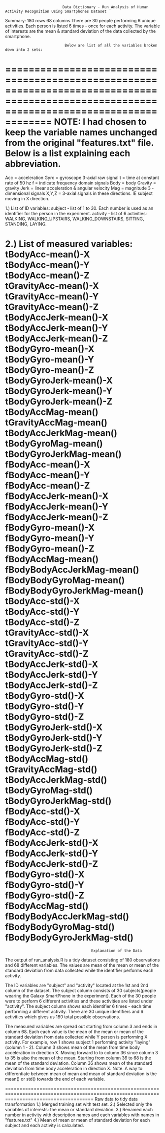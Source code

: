 

                              Data Dictionary - Run_Analysis of Human Activity Recognition Using Smartphones Dataset
						   
Summary: 180 rows 68 columns
There are 30 people performing 6 unique activities. Each person is listed 6 times - once for each activity. The variable of interests are the mean & standard deviation of the data collected by the smartphone. 


							   Below are list of all the variables broken down into 2 sets:
==========================================================================================================================================
NOTE: I had chosen to keep the variable names unchanged from the original "features.txt" file. Below is a list explaining each abbreviation.
==========================================================================================================================================
Acc = acceleration
Gyro = gyroscope 3-axial raw signal
t = time at constant rate of 50 hz
f = indicate frequency domain signals
Body = body
Gravity = gravity
Jerk = linear acceleration & angular velocity
Mag = magnitude 3 - dimensional signals
X,Y,Z = 3-axial signals in these directions. IE subject moving in X direction. 
							   
1.) List of ID variables:
subject - list of 1 to 30. Each number is used as an identifier for the person in the experiment.
activity - list of 6 activities: WALKING, WALKING_UPSTAIRS, WALKING_DOWNSTAIRS, SITTING, STANDING, LAYING.

2.) List of measured variables:
tBodyAcc-mean()-X           
tBodyAcc-mean()-Y          
tBodyAcc-mean()-Z           
tGravityAcc-mean()-X        
tGravityAcc-mean()-Y        
tGravityAcc-mean()-Z       
tBodyAccJerk-mean()-X       
tBodyAccJerk-mean()-Y       
tBodyAccJerk-mean()-Z       
tBodyGyro-mean()-X         
tBodyGyro-mean()-Y          
tBodyGyro-mean()-Z          
tBodyGyroJerk-mean()-X      
tBodyGyroJerk-mean()-Y     
tBodyGyroJerk-mean()-Z      
tBodyAccMag-mean()         
tGravityAccMag-mean()       
tBodyAccJerkMag-mean()     
tBodyGyroMag-mean()         
tBodyGyroJerkMag-mean()     
fBodyAcc-mean()-X           
fBodyAcc-mean()-Y          
fBodyAcc-mean()-Z           
fBodyAccJerk-mean()-X       
fBodyAccJerk-mean()-Y       
fBodyAccJerk-mean()-Z      
fBodyGyro-mean()-X          
fBodyGyro-mean()-Y          
fBodyGyro-mean()-Z          
fBodyAccMag-mean()         
fBodyBodyAccJerkMag-mean()  
fBodyBodyGyroMag-mean()     
fBodyBodyGyroJerkMag-mean() 
tBodyAcc-std()-X           
tBodyAcc-std()-Y            
tBodyAcc-std()-Z           
tGravityAcc-std()-X        
tGravityAcc-std()-Y        
tGravityAcc-std()-Z        
tBodyAccJerk-std()-X        
tBodyAccJerk-std()-Y        
tBodyAccJerk-std()-Z       
tBodyGyro-std()-X           
tBodyGyro-std()-Y           
tBodyGyro-std()-Z           
tBodyGyroJerk-std()-X      
tBodyGyroJerk-std()-Y      
tBodyGyroJerk-std()-Z      
tBodyAccMag-std()          
tGravityAccMag-std()       
tBodyAccJerkMag-std()      
tBodyGyroMag-std()         
tBodyGyroJerkMag-std()    
fBodyAcc-std()-X           
fBodyAcc-std()-Y          
fBodyAcc-std()-Z           
fBodyAccJerk-std()-X       
fBodyAccJerk-std()-Y       
fBodyAccJerk-std()-Z       
fBodyGyro-std()-X          
fBodyGyro-std()-Y          
fBodyGyro-std()-Z          
fBodyAccMag-std()          
fBodyBodyAccJerkMag-std()   
fBodyBodyGyroMag-std()      
fBodyBodyGyroJerkMag-std() 
==========================================================================================================================================

									       Explanation of the Data
										   
The output of run_analysis.R is a tidy dataset consisting of 180 observations and 68 different variables. The values are mean of the mean or mean of the standard deviation from data collected while the identifier performs each activity.

The ID variables are "subject" and "activity" located at the 1st and 2nd column of the dataset. 
The subject column consists of 30 subjects(people wearing the Galaxy SmartPhone in the experiment). Each of the 30 people were to perform 6 different activities and these activities are listed under "activity".
The subject column shows each identifier 6 times - each time performing a different activity. There are 30 unique identifiers and 6 activities which gives us 180 total possible observations. 

The measured variables are spread out starting from column 3 and ends in column 68. Each each value is the mean of the mean or mean of the standard deviation from data collected while Y person is performing X activity. 
For example, row 1 shows subject 1 performing activity "laying" (column 1 - 2). Column 3 shows mean of the mean from time body acceleration in direction X. Moving forward to to column 36 since column 3 to 35 is also the mean of the mean.
Starting from column 36 to 68 is the mean of the standard deviation. Column 36 shows mean of the standard deviation from time body acceleration in direction X. 
Note: A way to differentiate between mean of mean and mean of standard deviation is the mean() or std() towards the end of each variable.

===========================================================================================================================================
										    Raw data to tidy data transformation
1.) Merged training set with test set.
2.) Selected only the variables of interests: the mean or standard deviation. 
3.) Renamed each number in activity with description names and each variables with names in "features.txt"
4.) Mean of mean or mean of standard deviation for each subject and each activity is calculated.






